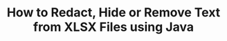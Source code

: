 ---
############################# Static ############################
layout: "auto-gen-gist"
draft: false
path: "redaction/java/text/xlsx"
otherformats: PDF DOC DOT DOCX DOCM DOTX DOTM RTF XLSM XLTX XLTM XLS XLT CSV PPT PPTX PPS POT PPSX PPTM PPSM POTM 

############################# Head ############################
head_title: "Redact XLSX Text via Exact Phrase/Regular Expression in Java"
head_description: "GroupDocs.Redactions Java API enables developers to redact text from PDF DOC DOCX RTF XLSX CSV PPT PPTX & images via exact phrase or regular expression in Java"

############################# Header ############################
title: "How to Redact, Hide or Remove Text from XLSX Files using Java"
description: "GroupDocs.Redactions Java API allows to redact, hide or remove sensitive text from word processing documents, worksheets, presentations, PDFs & images."

######################### Download Button #######################
button:
    enable: true

############################# About ############################
about:
    enable: true
    title: "What is Text Redaction?"
    content: |
        Text Redaction is the process of removing the confidential or unwanted text or information from digital documents while leaving intact the rest of the document or paragraph containing it. Redaction helps users as well as organization to protect their sensitive information by hiding or permanently removing them.   Using GroupDocs.Redaction Java API users can now redact, hide or remove sensitive text from word processing documents, worksheets, presentations, PDF and raster image files. The API provides a wide range of options and methods for the redaction of private information in the documents. It supports search and redact using exact match or regular expressions,  Use textual (exemption codes) or graphical (colored rectangles) redactions and many more. So why not give it a try and automate your document redaction process by downloading the API and explore its basic and advanced features. 

############################# content ############################
steps:
    enable: true
    block:
    - title_left: "Redact XLSX Exact Phrase in Java"
      content_left: |
        GroupDocs.Redaction allows to easily redact data of sensitive or private nature from your documents. The most popular redaction case is to remove a text from a document. 

        The following code can be used to apply textual redaction to a particular part of a document via exact phrase. It allows users to replace personal exact phrase "Michal Clark" with personal (or any exemption code),

      title_right: "Remove Sensitive Data from XLSX"
      content_right: |
        * Create an instance of [Redactor](https://apireference.groupdocs.com/redaction/java/com.groupdocs.redaction/Redactor) class & upload XLSX file
        * Call Redactor.apply method with new instance of ExactPhraseRedaction class
        * Call redactor.save method with object of [ExactPhraseRedaction](https://apireference.groupdocs.com/redaction/java/com.groupdocs.redaction.redactions/ExactPhraseRedaction)
        * Call redactor.save method to save the changes 

      gisthash: "3202859fc19b5dfd14e8f073b70a18f8"
      gistfile: "redact_exact_phrase.java"
      
    - title_left: "Case Sensitive Text Redaction in XLSX"
      content_left: |
        The following example enables users to perform exact phrase case-sensitive redaction to remove or hide a particular chuck of text inside a document. By default, search for exact phrase is case insensitive. 
        
      title_right: "Perform Case Sensitive Redaction via Java"
      content_right: |
        * Create an instance of [Redactor](https://apireference.groupdocs.com/redaction/java/com.groupdocs.redaction/Redactor) class & upload XLSX file
        * Call Redactor.apply method with new instance of ExactPhraseRedaction class
        * Call redactor.save method with object of [ExactPhraseRedaction](https://apireference.groupdocs.com/redaction/java/com.groupdocs.redaction.redactions/ExactPhraseRedaction)
        * Call redactor.save method to save the changes 
        
      gisthash: "a43e3ce358f93df92373b5441bc579fb"
      gistfile: "case_sensitive_redaction.java"

    - title_left: "Redact Text in XLSX via Color Box"
      content_left: |
        Instead of removing a redacted text or placing a string over there, it is also possible to put color box over the redacted text. In this case the matched text will be removed and a colored rectangle will be placed over redacted text.
        
      title_right: "Use Color Box to Remove Text in Java"
      content_right: |
        * Create an instance of [Redactor](https://apireference.groupdocs.com/redaction/java/com.groupdocs.redaction/Redactor) class & upload XLSX file
        * Call Redactor.apply method with new instance of ExactPhraseRedaction class
        * Call redactor.save method with object of [ExactPhraseRedaction](https://apireference.groupdocs.com/redaction/java/com.groupdocs.redaction.redactions/ExactPhraseRedaction)
        * Call redactor.save method to save the changes 
        
      gisthash: "6d83e791388b6834a372dc90f4b455f6"
      gistfile: "redact_text_using_color_box.java"

    - title_left: "System Requirements"
      content_left: |
        GroupDocs.Redaction for Java APIs are supported on all major platforms and operating systems. For complete system requirements guide, please visit [system requirements](https://docs.groupdocs.com/redaction/java/system-requirements) Before executing the code below, please make sure that you have the following prerequisites installled on your system:
        * Operating Systems: Microsoft Windows, Linux, MacOS
        * Development Environment: NetBeans, Intellij IDEA, Eclipse etc
        * Java Runtime Environment: J2SE 6.0 and above
        * Get the latest version of GroupDocs.Redaction for Java from [Maven](https://repository.groupdocs.com/webapp/#/artifacts/browse/tree/General/repo/com/groupdocs/groupdocs-redaction)
        
      title_right: "Why Use GroupDocs.Redaction"
      content_right: |
        * Allow users to add custom document formats and types of redactions
        * No additional software is required to remove sensitive information
        * Ability to set page range rendering document as PDF
        * Easy way to redact different types of metadata: author name, version, title, subject, description and many more
        * Document information extraction - file type, page count etc.

demos:
    enable: true
        

about_formats:
    enable: true


more_formats:
    enable: true


back_to_top:
    enable: true
---